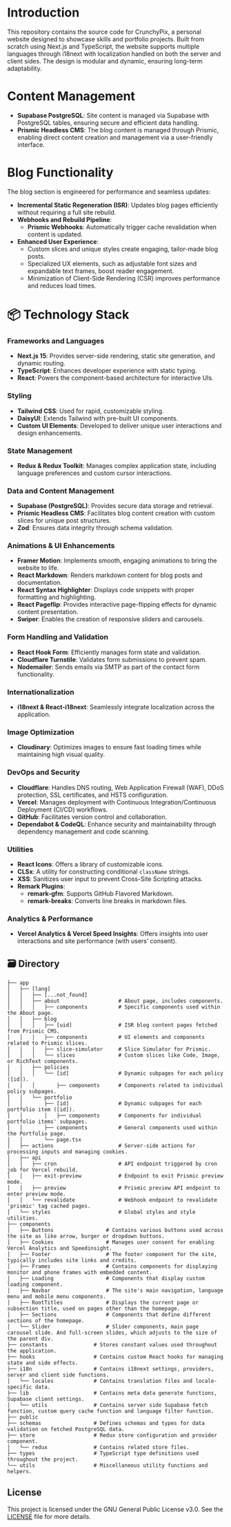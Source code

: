 # Introduction

This repository contains the source code for CrunchyPix, a personal website designed to showcase skills and portfolio projects. Built from scratch using Next.js and TypeScript, the website supports multiple languages through i18next with localization handled on both the server and client sides. The design is modular and dynamic, ensuring long-term adaptability.

# Content Management

- **Supabase PostgreSQL**: Site content is managed via Supabase with PostgreSQL tables, ensuring secure and efficient data handling.
- **Prismic Headless CMS**: The blog content is managed through Prismic, enabling direct content creation and management via a user-friendly interface.

# Blog Functionality

The blog section is engineered for performance and seamless updates:

- **Incremental Static Regeneration (ISR)**: Updates blog pages efficiently without requiring a full site rebuild.
- **Webhooks and Rebuild Pipeline**:
  - **Prismic Webhooks**: Automatically trigger cache revalidation when content is updated.
- **Enhanced User Experience**:
  - Custom slices and unique styles create engaging, tailor-made blog posts.
  - Specialized UX elements, such as adjustable font sizes and expandable text frames, boost reader engagement.
  - Minimization of Client-Side Rendering (CSR) improves performance and reduces load times.

# 📦 Technology Stack

### Frameworks and Languages

- **Next.js 15**: Provides server-side rendering, static site generation, and dynamic routing.
- **TypeScript**: Enhances developer experience with static typing.
- **React**: Powers the component-based architecture for interactive UIs.

### Styling

- **Tailwind CSS**: Used for rapid, customizable styling.
- **DaisyUI**: Extends Tailwind with pre-built UI components.
- **Custom UI Elements**: Developed to deliver unique user interactions and design enhancements.

### State Management

- **Redux & Redux Toolkit**: Manages complex application state, including language preferences and custom cursor interactions.

### Data and Content Management

- **Supabase (PostgreSQL)**: Provides secure data storage and retrieval.
- **Prismic Headless CMS**: Facilitates blog content creation with custom slices for unique post structures.
- **Zod**: Ensures data integrity through schema validation.

### Animations & UI Enhancements

- **Framer Motion**: Implements smooth, engaging animations to bring the website to life.
- **React Markdown**: Renders markdown content for blog posts and documentation.
- **React Syntax Highlighter**: Displays code snippets with proper formatting and highlighting.
- **React Pageflip**: Provides interactive page-flipping effects for dynamic content presentation.
- **Swiper**: Enables the creation of responsive sliders and carousels.

### Form Handling and Validation

- **React Hook Form**: Efficiently manages form state and validation.
- **Cloudflare Turnstile**: Validates form submissions to prevent spam.
- **Nodemailer**: Sends emails via SMTP as part of the contact form functionality.

### Internationalization

- **i18next & React-i18next**: Seamlessly integrate localization across the application.

### Image Optimization

- **Cloudinary**: Optimizes images to ensure fast loading times while maintaining high visual quality.

### DevOps and Security

- **Cloudflare**: Handles DNS routing, Web Application Firewall (WAF), DDoS protection, SSL certificates, and HSTS configuration.
- **Vercel**: Manages deployment with Continuous Integration/Continuous Deployment (CI/CD) workflows.
- **GitHub**: Facilitates version control and collaboration.
- **Dependabot & CodeQL**: Enhance security and maintainability through dependency management and code scanning.

### Utilities

- **React Icons**: Offers a library of customizable icons.
- **CLSx**: A utility for constructing conditional `className` strings.
- **XSS**: Sanitizes user input to prevent Cross-Site Scripting attacks.
- **Remark Plugins**:
  - **remark-gfm**: Supports GitHub Flavored Markdown.
  - **remark-breaks**: Converts line breaks in markdown files.

### Analytics & Performance

- **Vercel Analytics & Vercel Speed Insights**: Offers insights into user interactions and site performance (with users’ consent).

## 🗃️ Directory

```
├── app
│   ├── [lang]
│   │   ├── [...not_found]
│   │   ├── about                   # About page, includes components.
│   │   │   ├── components          # Specific components used within the About page.
│   │   ├── blog
│   │   │   ├── [uid]               # ISR blog content pages fetched from Prismic CMS.
│   │   │   ├── components          # UI elements and components related to Prismic slices.
│   │   │   ├── slice-simulator     # Slice Simulator for Prismic.
│   │   │   └── slices              # Custom slices like Code, Image, or RichText components.
│   │   ├── policies
│   │   │   └── [id]                # Dynamic subpages for each policy ([id]).
│   │   │       ├── components      # Components related to individual policy subpages.
│   │   └── portfolio
│   │       ├── [id]                # Dynamic subpages for each portfolio item ([id]).
│   │       │   ├── components      # Components for individual portfolio items' subpages.
│   │       ├── components          # General components used within the Portfolio page.
│   │       └── page.tsx
│   ├── actions                     # Server-side actions for processing inputs and managing cookies.
│   ├── api
│   │   ├── cron                    # API endpoint triggered by cron job for Vercel rebuild.
│   │   ├── exit-preview            # Endpoint to exit Prismic preview mode.
│   │   ├── preview                 # Prismic preview API endpoint to enter preview mode.
│   │   └── revalidate              # Webhook endpoint to revalidate 'prismic' tag cached pages.
│   └── styles                      # Global styles and style utilities.
├── components
│   ├── Buttons                 # Contains various buttons used across the site as like arrow, burger or dropdown buttons.
│   ├── Cookies                 # Manages user consent for enabling Vercel Analytics and Speedinsight.
│   ├── Footer                  # The footer component for the site, typically includes site links and credits.
│   ├── Frames                  # Contains components for displaying monitor and phone frames with embedded content.
│   ├── Loading                 # Components that display custom loading component.
│   ├── Navbar                  # The site's main navigation, language menu and mobile menu components.
│   ├── RootTitles              # Displays the current page or subsection title, used on pages other than the homepage.
│   ├── Sections                # Components that define different sections of the homepage.
│   └── Slider                  # Slider components, main page carousel slide. And full-screen slides, which adjusts to the size of the parent div.
├── constants               # Stores constant values used throughout the application.
├── hooks                   # Contains custom React hooks for managing state and side effects.
├── i18n                    # Contains i18next settings, providers, server and client side functions.
│   └── locales             # Contains translation files and locale-specific data.
├── lib                     # Contains meta data generate functions, Supabase client settings.
│   └── utils               # Contains server side Supabase fetch function, custom query cache function and language filter function.
├── public
├── schemas                 # Defines schemas and types for data validation on fetched PostgreSQL data.
├── store                   # Redux store configuration and provider component.
│   └── redux               # Contains related store files.
├── types                   # TypeScript type definitions used throughout the project.
└── utils                   # Miscellaneous utility functions and helpers.

```

## License

This project is licensed under the GNU General Public License v3.0. See the [LICENSE](./LICENSE) file for more details.

